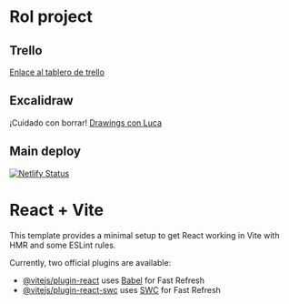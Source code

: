 # Rol project

## Trello
[Enlace al tablero de trello](https://trello.com/b/KH4n8wIj/rol-project)

## Excalidraw
¡Cuidado con borrar!
[Drawings con Luca](https://excalidraw.com/#room=152718766960a57681c6,MNYmSwwE0NL-1ncrGyBECQ)

## Main deploy
[![Netlify Status](https://api.netlify.com/api/v1/badges/46e46229-0af2-4c38-a6a6-137bd3f3c7da/deploy-status)](https://app.netlify.com/sites/taupe-marshmallow-7ff78b/deploys)


# React + Vite

This template provides a minimal setup to get React working in Vite with HMR and some ESLint rules.

Currently, two official plugins are available:

- [@vitejs/plugin-react](https://github.com/vitejs/vite-plugin-react/blob/main/packages/plugin-react/README.md) uses [Babel](https://babeljs.io/) for Fast Refresh
- [@vitejs/plugin-react-swc](https://github.com/vitejs/vite-plugin-react-swc) uses [SWC](https://swc.rs/) for Fast Refresh

